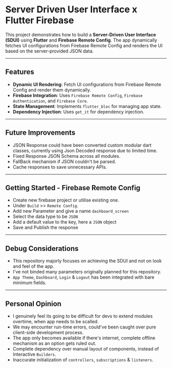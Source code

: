 # Server Driven User Interface x Flutter Firebase

This project demonstrates how to build a **Server-Driven User Interface (SDUI)** using **Flutter** and **Firebase Remote Config**. The app dynamically fetches UI configurations from Firebase Remote Config and renders the UI based on the server-provided JSON data.

---

## Features

- **Dynamic UI Rendering**: Fetch UI configurations from Firebase Remote Config and render them dynamically.
- **Firebase Integration**: Uses `Firebase Remote Config`, `Firebase Authentication`, and `Firebase Core`.
- **State Management**: Implements `flutter_bloc` for managing app state.
- **Dependency Injection**: Uses `get_it` for dependency injection.
---

## Future Improvements
 - JSON Response could have been converted custom modular dart classes, currently using Json Decoded response due to limited time.
 - Fixed Response JSON Schema across all modules.
 - FallBack mechanism if JSON couldn't be parsed.
 - Cache responses to save unnecessary APIs.
---
## Getting Started - Firebase Remote Config
- Create new firebase project or utilise existing one.
- Under `Build` >> `Remote Config`.
- Add new Parameter and give a name `dashboard_screen`
- Select the data type to be `JSON`
- Add a default value to the key, here a `JSON` object
- Save and Publish the response
---

## Debug Considerations
- This repository majorly focuses on achieving the SDUI and not on look and feel of the app.
- I've not binded many parameters originally planned for this repository.
- `App Theme`, `Dashboard`, `Login` & `Logout` has been integrated with bare minimum fields.
---
## Personal Opinion
- I genuinely feel its going to be difficult for devs to extend modules overtime, when app needs to be scalled.
- We may encounter run-time errors, could've been caught over pure client-side development process.
- The app only becomes available if there's internet, complete offline mechanism as an option gets ruled out.
- Complete dependency over manual layout of components, instead of Interactive `Builders`.
- Inaccurate initialization of `controllers`, `subscriptions` & `listeners`. 
